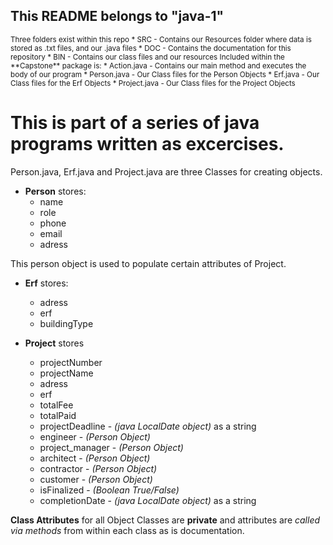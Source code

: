 ## This README belongs to **"java-1"**

<sub>
Three folders exist within this repo
* SRC - Contains our Resources folder where data is stored as .txt files, and our .java files
* DOC - Contains the documentation for this repository
* BIN - Contains our class files and our resources
</sub>

<sub>
Included within the **Capstone** package is:
* Action.java - Contains our main method and executes the body of our program
* Person.java - Our Class files for the Person Objects
* Erf.java - Our Class files for the Erf Objects
* Project.java - Our Class files for the Project Objects
</sub>

# This is part of a series of java programs written as excercises.

Person.java, Erf.java and Project.java are three Classes for creating objects.
  
* **Person** stores:
  * name
  * role
  * phone
  * email
  * adress

This person object is used to populate certain attributes of Project.

* **Erf** stores:
  *  adress
  *  erf
  *  buildingType

* **Project** stores
  *  projectNumber
  *  projectName
  *  adress
  *  erf
  *  totalFee
  *  totalPaid
  *  projectDeadline - *(java LocalDate object)* as a string
  *  engineer - *(Person Object)*
  *  project_manager - *(Person Object)*
  *  architect - *(Person Object)*
  *  contractor - *(Person Object)*
  *  customer - *(Person Object)*
  *  isFinalized - *(Boolean True/False)*
  *  completionDate - *(java LocalDate object)* as a string


**Class Attributes** for all Object Classes are **private** and attributes are *called via methods* from within each class as is documentation.

